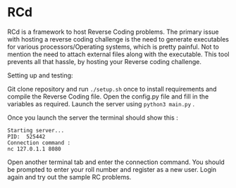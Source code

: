 # RCd

RCd is a framework to host Reverse Coding problems.
The primary issue with hosting a reverse coding challenge is the need to generate executables for various processors/Operating systems, which is pretty painful. Not to mention the need to attach external files along with the executable. This tool prevents all that hassle, by hosting your Reverse coding challenge.

Setting up and testing:

Git clone repository and run `./setup.sh` once to install requirements and compile the Reverse Coding file. Open the config.py file and fill in the variables as required. Launch the server using `python3 main.py` . 

Once you launch the server the terminal should show this :
```
Starting server...
PID:  525442
Connection command :
nc 127.0.1.1 8080
```
Open another terminal tab and enter the connection command.
You should be prompted to enter your roll number and register as a new user. Login again and try out the sample RC problems.
